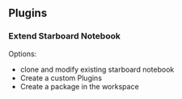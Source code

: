 ## Plugins

### Extend Starboard Notebook

Options:

- clone and modify existing starboard notebook
- Create a custom Plugins
- Create a package in the workspace
